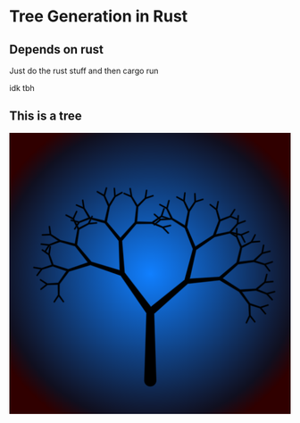 # Tree Generation in Rust

## Depends on rust
Just do the rust stuff and then cargo run

idk tbh

## This is a tree
![Tree](./assets/cool_tree.png)